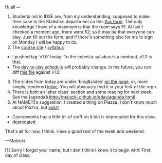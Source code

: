 
Hi all &mdash; 

1. Students not in IDSE are, from my understanding, supposed to make their case to the Statistics department on this [this form](https://docs.google.com/spreadsheet/viewform?formkey=dG1NLUI4emRtVHNxUHpETktlc095VXc6MA). The only knowledge I have of a maximum is that the room says 51. At last I checked a moment ago, there were 52; so it may be that everyone can stay. Just fill out the form, and if there&#39;s something else for me to sign on Monday I will be happy to do.
2. The [course site](http://malecki.github.io/edav/) / [syllabus](http://malecki.github.io/edav/intro.html)
  - I pushed tag &#39;v1.0&#39; today. To the extent a syllabus is a contract, v1.0 is that.
  - The [day-to-day schedule](http://malecki.github.io/edav/agenda.html) will probably change. In the future, you can diff [this file](https://github.com/malecki/edav/blob/gh-pages/_data/agenda.yaml) against v1.0. 
3. The slides from today are under &#39;blog&amp;slides&#39; [on the page](http://malecki.github.io/edav/2012/01/22/intro/); or, more simply, rendered [inline]( https://github.com/malecki/edav/blob/gh-pages/_posts/2012-01-22-intro.md). You will obviously find it in your fork of the repo. 
4. There is both an &#39;after class&#39; section and some reading for next week. See the [agenda]((http://malecki.github.io/edav/agenda.html). 
5. At NAME[1]&rsquo;s suggestion, I created a thing on Piazza. I don&#39;t know much about Piazza, but [voil&agrave;!](https://piazza.com/columbia/spring2014/statw4701/home)
  - Courseworks has a little bit of stuff on it but is deprecated for this class.
  - [deprecated](http://en.wikipedia.org/wiki/Deprecation)


That's all for now, I think. Have a good rest of the week and weekend.

—Malecki

[1] Sorry I forgot your name, but I don&#39;t think I knew it to begin with! First day of class.
